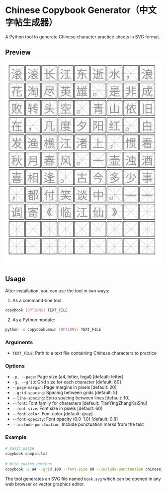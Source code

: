 # Chinese Copybook Generator（中文字帖生成器）

A Python tool to generate Chinese character practice sheets in SVG format.

## Preview

![Sample Copybook](sample.svg)

## Usage

After installation, you can use the tool in two ways:

1. As a command-line tool:

```bash
copybook [OPTIONS] TEXT_FILE
```

2. As a Python module:

```bash
python -m copybook.main [OPTIONS] TEXT_FILE
```

### Arguments

- `TEXT_FILE`: Path to a text file containing Chinese characters to practice

### Options

- `-p, --page`: Page size (a4, letter, legal) [default: letter]
- `-g, --grid`: Grid size for each character [default: 80]
- `--page-margin`: Page margins in pixels [default: 20]
- `--grid-spacing`: Spacing between grids [default: 5]
- `--line-spacing`: Extra spacing between lines [default: 10]
- `--font`: Font family for characters [default: TianYingZhangKaiShu]
- `--font-size`: Font size in pixels [default: 60]
- `--font-color`: Font color [default: gray]
- `--font-opacity`: Font opacity (0.0-1.0) [default: 0.8]
- `--include-punctuation`: Include punctuation marks from the text

### Example

```bash
# Basic usage
copybook sample.txt

# With custom options
copybook -p a4 --grid 100 --font-size 80 --include-punctuation chinese_text.txt
```

The tool generates an SVG file named `book.svg` which can be opened in any web browser or vector graphics editor.
